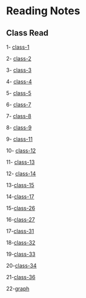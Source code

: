 # Reading Notes

## __Class Read__

1- [class-1](./Class01.md)

2- [class-2](./Class02.md)

3- [class-3](./class3.md)

4- [class-4](./class04.md)

5- [class-5](./class05.md)

6- [class-7](./class07.md)

7- [class-8](./Class08.md)

8- [class-9](./Class-09.md)

9- [class-11](./class11.md)

10- [class-12](./class12.md)

11- [class-13](./class-13.md)

12- [class-14](./class-14.md)

13-[class-15](./class-15.md)

14-[class-17](./class-17.md)

15-[class-26](./class-26.md)

16-[class-27](./class-27.md)

17-[class-31](./class-31.md)

18-[class-32](./class-32.md)

19-[class-33](./class-33.md)

20-[class-34](./class-34.md)

21-[class-36](./class-36.md)

22-[graph](./graph.md)

